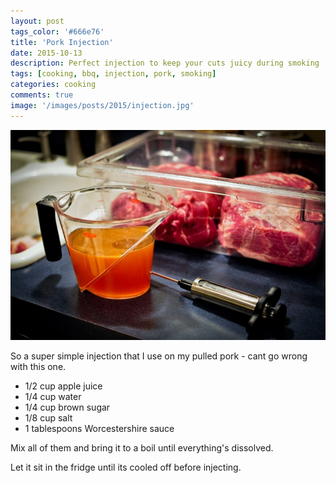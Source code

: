 ```yaml
---
layout: post
tags_color: '#666e76'
title: 'Pork Injection'
date: 2015-10-13
description: Perfect injection to keep your cuts juicy during smoking
tags: [cooking, bbq, injection, pork, smoking]
categories: cooking
comments: true
image: '/images/posts/2015/injection.jpg'
---
```

![](/images/posts/2015/injection.jpg)

So a super simple injection that I use on my pulled pork - cant go wrong with this one.

* 1/2 cup apple juice
* 1/4 cup water
* 1/4 cup brown sugar
* 1/8 cup salt
* 1 tablespoons Worcestershire sauce

Mix all of them and bring it to a boil until everything's dissolved.

Let it sit in the fridge until its cooled off before injecting.